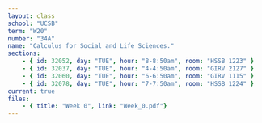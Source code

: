 ```yaml
---
layout: class
school: "UCSB"
term: "W20"
number: "34A"
name: "Calculus for Social and Life Sciences."
sections:
    - { id: 32052, day: "TUE", hour: "8-8:50am", room: "HSSB 1223" }
    - { id: 32037, day: "TUE", hour: "4-4:50am", room: "GIRV 2127" }
    - { id: 32060, day: "TUE", hour: "6-6:50am", room: "GIRV 1115" }
    - { id: 32078, day: "TUE", hour: "7-7:50am", room: "HSSB 1224" }
current: true
files:
    - { title: "Week 0", link: "Week_0.pdf"}
---
```

